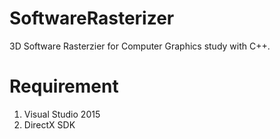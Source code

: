 # SoftwareRasterizer
3D Software Rasterzier for Computer Graphics study with C++.

# Requirement
1. Visual Studio 2015
2. DirectX SDK
